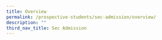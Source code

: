 ```yaml
---
title: Overview
permalink: /prospective-students/sec-admission/overview/
description: ""
third_nav_title: Sec Admission
---
```


